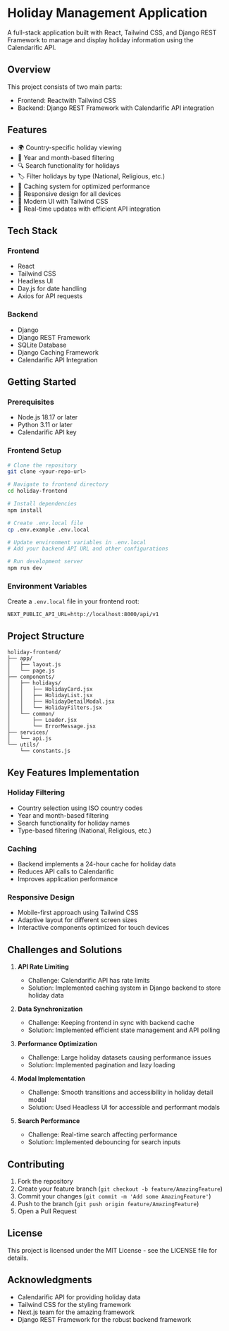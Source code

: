 # Holiday Management Application

A full-stack application built with React, Tailwind CSS, and Django REST Framework to manage and display holiday information using the Calendarific API.

## Overview

This project consists of two main parts:
- Frontend: Reactwith Tailwind CSS
- Backend: Django REST Framework with Calendarific API integration

## Features

- 🌍 Country-specific holiday viewing
- 📅 Year and month-based filtering
- 🔍 Search functionality for holidays
- 🏷️ Filter holidays by type (National, Religious, etc.)
- 💾 Caching system for optimized performance
- 📱 Responsive design for all devices
- 🎨 Modern UI with Tailwind CSS
- 🔄 Real-time updates with efficient API integration

## Tech Stack

### Frontend
- React
- Tailwind CSS
- Headless UI
- Day.js for date handling
- Axios for API requests

### Backend
- Django 
- Django REST Framework
- SQLite Database
- Django Caching Framework
- Calendarific API Integration

## Getting Started

### Prerequisites
- Node.js 18.17 or later
- Python 3.11 or later
- Calendarific API key

### Frontend Setup
```bash
# Clone the repository
git clone <your-repo-url>

# Navigate to frontend directory
cd holiday-frontend

# Install dependencies
npm install

# Create .env.local file
cp .env.example .env.local

# Update environment variables in .env.local
# Add your backend API URL and other configurations

# Run development server
npm run dev
```

### Environment Variables
Create a `.env.local` file in your frontend root:
```
NEXT_PUBLIC_API_URL=http://localhost:8000/api/v1
```

## Project Structure

```
holiday-frontend/
├── app/
│   ├── layout.js
│   └── page.js
├── components/
│   ├── holidays/
│   │   ├── HolidayCard.jsx
│   │   ├── HolidayList.jsx
│   │   ├── HolidayDetailModal.jsx
│   │   └── HolidayFilters.jsx
│   └── common/
│       ├── Loader.jsx
│       └── ErrorMessage.jsx
├── services/
│   └── api.js
└── utils/
    └── constants.js
```

## Key Features Implementation

### Holiday Filtering
- Country selection using ISO country codes
- Year and month-based filtering
- Search functionality for holiday names
- Type-based filtering (National, Religious, etc.)

### Caching
- Backend implements a 24-hour cache for holiday data
- Reduces API calls to Calendarific
- Improves application performance

### Responsive Design
- Mobile-first approach using Tailwind CSS
- Adaptive layout for different screen sizes
- Interactive components optimized for touch devices

## Challenges and Solutions

1. **API Rate Limiting**
   - Challenge: Calendarific API has rate limits
   - Solution: Implemented caching system in Django backend to store holiday data

2. **Data Synchronization**
   - Challenge: Keeping frontend in sync with backend cache
   - Solution: Implemented efficient state management and API polling

3. **Performance Optimization**
   - Challenge: Large holiday datasets causing performance issues
   - Solution: Implemented pagination and lazy loading

4. **Modal Implementation**
   - Challenge: Smooth transitions and accessibility in holiday detail modal
   - Solution: Used Headless UI for accessible and performant modals

5. **Search Performance**
   - Challenge: Real-time search affecting performance
   - Solution: Implemented debouncing for search inputs

## Contributing

1. Fork the repository
2. Create your feature branch (`git checkout -b feature/AmazingFeature`)
3. Commit your changes (`git commit -m 'Add some AmazingFeature'`)
4. Push to the branch (`git push origin feature/AmazingFeature`)
5. Open a Pull Request

## License

This project is licensed under the MIT License - see the LICENSE file for details.

## Acknowledgments

- Calendarific API for providing holiday data
- Tailwind CSS for the styling framework
- Next.js team for the amazing framework
- Django REST Framework for the robust backend framework